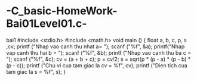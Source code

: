 # -C_basic-HomeWork-Bai01Level01.c-
bai1
#include <stdio.h>
#include <math.h>
void main ()
{
float a, b, c, p, s ,cv;
printf ("Nhap vao canh thu nhat a= ");
scanf ("%f", &a);
printf("Nhap vap canh thu hai b = ");
scanf ("%f", &b);
printf ("Nhap vao canh thu ba c = ");
scanf ("%f", &c);
cv = (a + b + c);
p = cv/2;
s = sqrt(p * (p - a) * (p - b) * (p - c));
printf ("Chu vi cua tam giac la cv = %f", cv);
printf ("Dien tich cua tam giac la s = %f", s);
}
